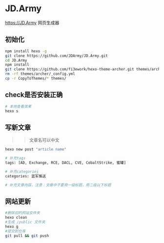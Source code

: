 # JD.Army
https://JD.Army 网页生成器

## 初始化
```bash
npm install hexo -g
git clone https://github.com/JDArmy/JD.Army.git
cd JD.Army
npm install
git clone https://github.com/fi3ework/hexo-theme-archer.git themes/archer --depth=1
rm -rf themes/archer/_config.yml
cp -r CopyToThemes/* themes/
```
## check是否安装正确
```bash
# 本地查看效果
hexo s
```

## 写新文章
>> 文章名可以中文
```bash
hexo new post "article name"

# 补充tags
tags: [AD, Exchange, RCE, DACL, CVE, CobaltStrike, 蜜罐]

# 补充categories
categories: 蓝军推送

# 补充文章内容，注意：文章中不要用一级标题，用二级以下标题
```

## 网站更新
```bash
#删除旧的网站文件夹
hexo clean
#生成 /public 文件夹
hexo g 
#提交到仓库
git pull && git push
```